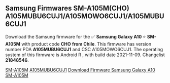 <h2>Samsung Firmwares SM-A105M(CHO) A105MUBU6CUJ1/A105MOWO6CUJ1/A105MUBU6CUJ1</h2>
Download the Samsung firmware for the ✅ <strong>Samsung Galaxy A10 </strong> ⭐ <strong>SM-A105M</strong> with product code <strong>CHO</strong> <strong> from Chile</strong>. This firmware has version number PDA <strong>A105MUBU6CUJ1</strong> and CSC A105MOWO6CUJ1. The operating system of this firmware is Android R , with build date 2021-11-09. Changelist <strong>21848546</strong>.


[SM-A105M](https://samfirm.shop/samsung/model/SM-A105M)
[A105MUBU6CUJ1](https://samfirm.shop/samsung/pda/A105MUBU6CUJ1)
[Download Firmware Samsung Galaxy A10 SM-A105M](https://samfirm.shop/samsung/firmware/472749)
